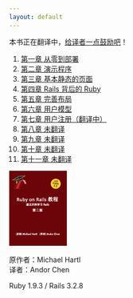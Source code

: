 ```yaml
---
layout: default
---
```


<p class="thanks-giving">本书正在翻译中，<a href="https://me.alipay.com/andor" title="通过支付宝直接支付" target="_blank">给译者一点鼓励吧</a>！</p>

<div class="l-menu">
	<ol class="menu">
		<li><a href="chapter1.html" title="第一章 从零到部署">第一章 从零到部署</a></li>
		<li><a href="chapter2.html" title="第二章 演示生活">第二章 演示程序</a></li>
		<li><a href="chapter3.html" title="第三章 基本静态的页面">第三章 基本静态的页面</a></li>
		<li><a href="chapter4.html" title="第四章 Rails 背后的 Ruby">第四章 Rails 背后的 Ruby</a></li>
		<li><a href="chapter5.html" title="第五章 完善布局">第五章 完善布局</a></li>
		<li><a href="chapter6.html" title="第六章 用户模型">第六章 用户模型</a></li>
		<li><a href="chapter7.html" title="第七章 用户注册">第七章 用户注册（翻译中）</a></li>
		<li><a href="chapter8.html" title="">第八章 未翻译</a></li>
		<li><a href="chapter9.html" title="">第九章 未翻译</a></li>
		<li><a href="chapter10.html" title="">第十章 未翻译</a></li>
		<li><a href="chapter11.html" title="">第十一章 未翻译</a></li>
	</ol>
</div>

<div class="r-info">
	<p><img src="assets/images/cover.png" width="116" height="150" alt="Ruby on Rails 教程" title="Ruby on Rails 教程" /></p>
	<p class="authors">原作者：Michael Hartl <br />译者：Andor Chen</p>
	<p class="versions">Ruby 1.9.3 / Rails 3.2.8</p>
</div>

<div class="clearfix"></div>
